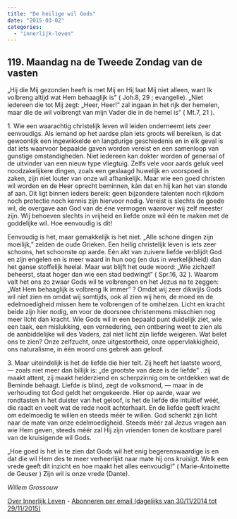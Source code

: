 ```yaml
---
title: "De heilige wil Gods"
date: "2015-03-02"
categories: 
  - "innerlijk-leven"
---
```


## 119\. Maandag na de Tweede Zondag van de vasten

„Hij die Mij gezonden heeft is met Mij en Hij laat Mij niet alleen, want Ik volbreng altijd wat Hem behaaglijk is” ( Joh.8, 29 ; evangelie). „Niet iedereen die tot Mij zegt: „Heer, Heer!” zal ingaan in het rijk der hemelen, maar die de wil volbrengt van mijn Vader die in de hemel is” ( Mt.7, 21 ).

1\. Wie een waarachtig christelijk leven wil leiden onderneemt iets zeer eenvoudigs. Als iemand op het aardse plan iets groots wil bereiken, is dat gewoonlijk een ingewikkelde en langdurige geschiedenis en in elk geval is dat iets waarvoor bepaalde gaven worden vereist en een samenloop van gunstige omstandigheden. Niet iedereen kan dokter worden of generaal of de uitvinder van een nieuw type vliegtuig. Zelfs vele voor aards geluk veel noodzakelijkere dingen, zoals een geslaagd huwelijk en voorspoed in zaken, zijn niet louter van onze wil afhankelijk. Maar wie een goed christen wil worden en de Heer oprecht beminnen, kán dat en hij kan het van stonde af aan. Dit ligt binnen ieders bereik: geen bijzondere talenten noch rijkdom noch protectie noch kennis zijn hiervoor nodig. Vereist is slechts de goede wil, de overgave aan God van de éne vermogen waarover wij zelf meester zijn. Wij behoeven slechts in vrijheid en liefde onze wil één te maken met de goddelijke wil. Hoe eenvoudig is dit!

Eenvoudig is het, maar gemakkelijk is het niet. „Alle schone dingen zijn moeilijk,” zeiden de oude Grieken. Een heilig christelijk leven is iets zeer schoons, het schoonste op aarde. Eén akt van zuivere liefde verblijdt God en zijn engelen en is meer waard in hun oog (en dus in werkelijkheid) dan het ganse stoffelijk heelal. Maar wat blijft het oude woord: „Wie zichzelf beheerst, staat hoger dan wie een stad bedwingt” ( Spr.16, 32 ). Waarom valt het ons zo zwaar Gods wil te volbrengen en het Jezus na te zeggen: „Wat Hem behaaglijk is volbreng Ik immer” ? Omdat wij zeer dikwijls Gods wil niet zien en omdat wij somtijds, ook al zien wij hem, de moed en de edelmoedigheid missen hem te volbrengen of te omhelzen. Licht en kracht beide zijn hier nodig, en voor de doorsnee christenmens misschien nog meer licht dan kracht. Wie Gods wil in een bepaald punt duidelijk ziet, wie een taak, een mislukking, een vernedering, een ontbering weet te zien als de aanbiddelijke wil des Vaders, zal niet licht zijn liefde weigeren. Wat belet ons te zien? Onze zelfzucht, onze uitgestortheid, onze oppervlakkigheid, ons naturalisme, in één woord ons gebrek aan geloof.

3\. Maar uiteindelijk is het de liefde die hier telt. Zij heeft het laatste woord, — zoals niet meer dan billijk is: „de grootste van deze is de liefde” . zij maakt attent, zij maakt helderziend en scherpzinnig om te ontdekken wat de Beminde behaagt. Liefde is blind, zegt de volksmond, — maar in de verhouding tot God geldt het omgekeerde. Hier op aarde, waar we rondtasten in het duister van het geloof, is het de liefde die intuïtief wéét, die raadt en voelt wat de rede nooit achterhaalt. En de liefde geeft kracht om edelmoedig te willen en steeds méér te willen. God schenkt zijn licht naar de mate van onze edelmoedigheid. Steeds méér zal Jezus vragen aan wie Hem geven, steeds méér zal Hij zijn vrienden tonen de kostbare parel van de kruisigende wil Gods.

„Hoe goed is het in te zien dat Gods wil het enig begerenswaardige is en dat die wil Hem des te meer verheerlijkt naar mate hij ons kruisigt. Welk een vrede geeft dit inzicht en hoe maakt het alles eenvoudig!” ( Marie-Antoinette de Geuser ) Zijn wil is onze vrede (Dante).

_Willem Grossouw_

[Over Innerlijk Leven](/blog/een-jaar-lang-innerlijk-leven-op-geloven-leren/) - [Abonneren per email (dagelijks van 30/11/2014 tot 29/11/2015)](http://eepurl.com/9P3DT)
